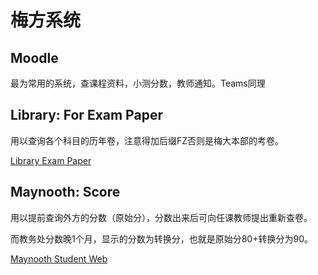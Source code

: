 # 梅方系统

## Moodle

最为常用的系统，查课程资料，小测分数，教师通知。Teams同理

## Library: For Exam Paper

用以查询各个科目的历年卷，注意得加后缀FZ否则是梅大本部的考卷。

[Library Exam Paper](https://www.maynoothuniversity.ie/library/exam-papers)

## Maynooth: Score

用以提前查询外方的分数（原始分），分数出来后可向任课教师提出重新查卷。

而教务处分数晚1个月，显示的分数为转换分，也就是原始分80+转换分为90。

[Maynooth Student Web](https://studentweb.maynoothuniversity.ie/pls/prodi41/w99pkg.mi_startupAD)